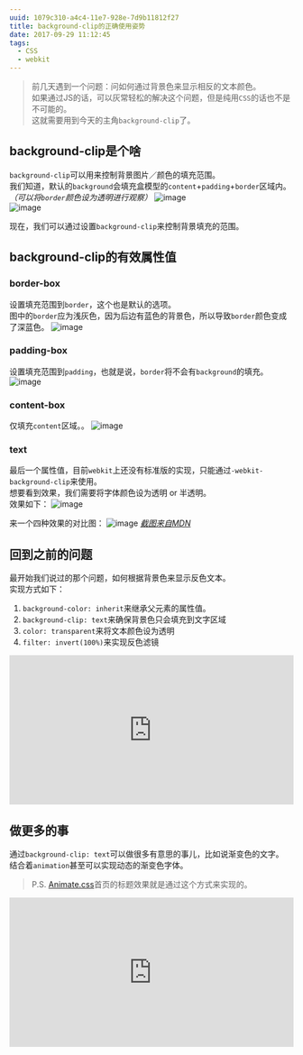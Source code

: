 ```yaml
---
uuid: 1079c310-a4c4-11e7-928e-7d9b11812f27
title: background-clip的正确使用姿势
date: 2017-09-29 11:12:45
tags:
  - CSS
  - webkit
---
```


> 前几天遇到一个问题：问如何通过背景色来显示相反的文本颜色。  
> 如果通过JS的话，可以灰常轻松的解决这个问题，但是纯用`CSS`的话也不是不可能的。  
> 这就需要用到今天的主角`background-clip`了。

<!-- more -->

## background-clip是个啥

`background-clip`可以用来控制背景图片／颜色的填充范围。  
我们知道，默认的`background`会填充盒模型的`content`+`padding`+`border`区域内。*（可以将`border`颜色设为透明进行观察）*
![image](https://user-images.githubusercontent.com/9568094/31004045-4c15cd4e-a4b8-11e7-9345-51e60433d81a.png)  
![image](https://user-images.githubusercontent.com/9568094/31004440-08d589d2-a4ba-11e7-882d-2b7ec06d2b2f.png)  

现在，我们可以通过设置`background-clip`来控制背景填充的范围。

## background-clip的有效属性值

### border-box

设置填充范围到`border`，这个也是默认的选项。  
图中的`border`应为浅灰色，因为后边有蓝色的背景色，所以导致`border`颜色变成了深蓝色。
![image](https://user-images.githubusercontent.com/9568094/31004753-5dbef9c8-a4bb-11e7-8cc7-3782c35520b1.png)

### padding-box

设置填充范围到`padding`，也就是说，`border`将不会有`background`的填充。
![image](https://user-images.githubusercontent.com/9568094/31004783-84850ba6-a4bb-11e7-9d1e-2cd16bb9c017.png)

### content-box

仅填充`content`区域。。
![image](https://user-images.githubusercontent.com/9568094/31004815-98d8afcc-a4bb-11e7-9d1a-9c1ada0367f3.png)

### text

最后一个属性值，目前`webkit`上还没有标准版的实现，只能通过`-webkit-background-clip`来使用。  
想要看到效果，我们需要将字体颜色设为透明 or 半透明。  
效果如下：
![image](https://user-images.githubusercontent.com/9568094/31004960-43a69964-a4bc-11e7-801a-ef21d797c43f.png)

来一个四种效果的对比图：
![image](https://user-images.githubusercontent.com/9568094/31005151-18023d58-a4bd-11e7-95d7-f6d9b60cf166.png)
*[截图来自MDN](https://developer.mozilla.org/en-US/docs/Web/CSS/background-clip)*

## 回到之前的问题

最开始我们说过的那个问题，如何根据背景色来显示反色文本。  
实现方式如下：
1. `background-color: inherit`来继承父元素的属性值。
2. `background-clip: text`来确保背景色只会填充到文字区域
3. `color: transparent`来将文本颜色设为透明
4. `filter: invert(100%)`来实现反色滤镜

<iframe height='265' scrolling='no' title='aLWWeR' src='https://codepen.io/Jiasm/embed/aLWWeR/?height=265&theme-id=0&default-tab=css,result&embed-version=2' frameborder='no' allowtransparency='true' allowfullscreen='true' style='width: 100%;'>See the Pen <a href='https://codepen.io/Jiasm/pen/aLWWeR/'>aLWWeR</a> by 贾顺名 (<a href='https://codepen.io/Jiasm'>@Jiasm</a>) on <a href='https://codepen.io'>CodePen</a>.
</iframe>

## 做更多的事

通过`background-clip: text`可以做很多有意思的事儿，比如说渐变色的文字。
结合着`animation`甚至可以实现动态的渐变色字体。
> P.S. [Animate.css](https://daneden.github.io/animate.css/)首页的标题效果就是通过这个方式来实现的。  

<iframe height='265' scrolling='no' title='GMoXaM' src='https://codepen.io/Jiasm/embed/GMoXaM/?height=265&theme-id=0&default-tab=css,result&embed-version=2' frameborder='no' allowtransparency='true' allowfullscreen='true' style='width: 100%;'>See the Pen <a href='https://codepen.io/Jiasm/pen/GMoXaM/'>GMoXaM</a> by 贾顺名 (<a href='https://codepen.io/Jiasm'>@Jiasm</a>) on <a href='https://codepen.io'>CodePen</a>.
</iframe>
